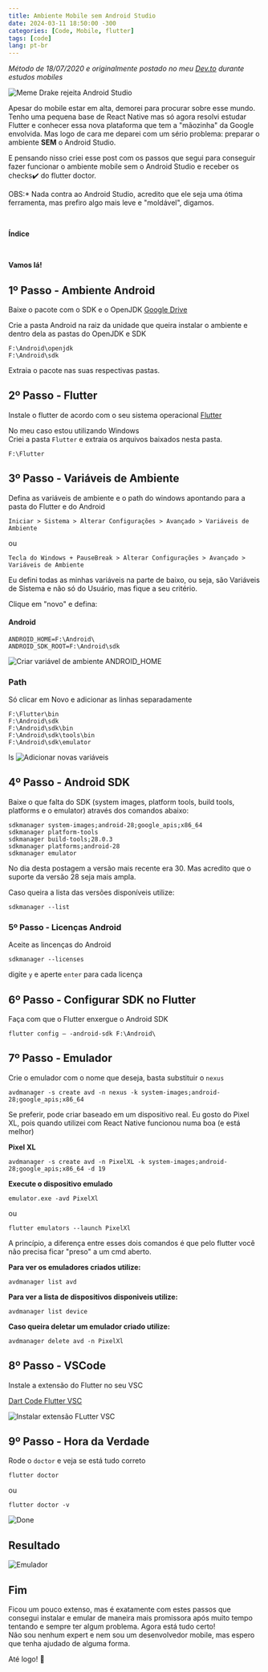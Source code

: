 ```yaml
---
title: Ambiente Mobile sem Android Studio
date: 2024-03-11 18:50:00 -300
categories: [Code, Mobile, flutter]
tags: [code]
lang: pt-br
---
```


*Método de 18/07/2020 e originalmente postado no meu [Dev.to](https://dev.to/pedrohti/flutter-sem-android-studio-54nl) durante estudos mobiles*

![](/assets/img/drake_androidstudio.png "Meme Drake rejeita Android Studio")

Apesar do mobile estar em alta, demorei para procurar sobre esse mundo. Tenho uma pequena base de React Native mas só agora resolvi estudar Flutter e conhecer essa nova plataforma que tem a "mãozinha" da Google envolvida.
Mas logo de cara me deparei com um sério problema: preparar o ambiente **SEM** o Android Studio.

E pensando nisso criei esse post com os passos que segui para conseguir fazer funcionar o ambiente mobile sem o Android Studio e receber os checks✔️ do flutter doctor.

OBS:* Nada contra ao Android Studio, acredito que ele seja uma ótima ferramenta, mas prefiro algo mais leve e "moldável", digamos.

&nbsp;

**Índice**

<!-- 1. [Ambiente Android](#p1)
2. [Flutter](#p2)
3. [Variáveis de Ambiente](#p3)
   1. [Android](#p31)
   2. [Path](#p32)
4. [Android SDK](#p4)
5. [Licenças do Android](#p5)
6. [Configurar SDK no Flutter](#p6)
7. [Emulador](#p7)
8. [VSCode](#p8)
9.  [Hora da Verdade](#p9)
10. [Resultado](#resultado)
11. [Fim](#fim) -->

&nbsp;

**Vamos lá!**

## 1º Passo - Ambiente Android

Baixe o pacote com o SDK e o OpenJDK [Google Drive](https://drive.google.com/file/d/1Ew_TVBn1IX_yGgszbx3j2hjGVQjg6oDs/view)

Crie a pasta Android na raiz da unidade que queira instalar o ambiente e dentro dela as pastas do OpenJDK e SDK

```
F:\Android\openjdk
F:\Android\sdk 
```

Extraia o pacote nas suas respectivas pastas.

## 2º Passo - Flutter

Instale o flutter de acordo com o seu sistema operacional [Flutter](https://flutter.dev/docs/get-started/install)

No meu caso estou utilizando Windows<br>
Criei a pasta ``Flutter`` e extraia os arquivos baixados nesta pasta.

```
F:\Flutter
```

## 3º Passo - Variáveis de Ambiente

Defina as variáveis de ambiente e o path do windows apontando para a pasta do Flutter e do Android

```
Iniciar > Sistema > Alterar Configurações > Avançado > Variáveis de Ambiente
```
ou
```
Tecla do Windows + PauseBreak > Alterar Configurações > Avançado > Variáveis de Ambiente
```

Eu defini todas as minhas variáveis na parte de baixo, ou seja, são Variáveis de Sistema e não só do Usuário, mas fique a seu critério.

Clique em "novo" e defina:

#### Android

```
ANDROID_HOME=F:\Android\
ANDROID_SDK_ROOT=F:\Android\sdk
```

![](/assets/img/variaveis_ambiente1.png "Criar variável de ambiente ANDROID_HOME")

### Path

Só clicar em Novo e adicionar as linhas separadamente

```
F:\Flutter\bin
F:\Android\sdk
F:\Android\sdk\bin
F:\Android\sdk\tools\bin
F:\Android\sdk\emulator
```
ls
![](/assets/img/variaveis_ambiente2.png "Adicionar novas variáveis")

## 4º Passo - Android SDK

Baixe o que falta do SDK (system images, platform tools, build tools, platforms e o emulator) através dos comandos abaixo:

```
sdkmanager system-images;android-28;google_apis;x86_64
sdkmanager platform-tools
sdkmanager build-tools;28.0.3
sdkmanager platforms;android-28
sdkmanager emulator
```

No dia desta postagem a versão mais recente era 30. Mas acredito que o suporte da versão 28 seja mais ampla.

Caso queira a lista das versões disponíveis utilize:
```
sdkmanager --list
```

### 5º Passo - Licenças Android

Aceite as lincenças do Android

```
sdkmanager --licenses
```

digite ``y`` e aperte ``enter`` para cada licença

## 6º Passo - Configurar SDK no Flutter

Faça com que o Flutter enxergue o Android SDK

```
flutter config — -android-sdk F:\Android\
```

## 7º Passo - Emulador

Crie o emulador com o nome que deseja, basta substituir o ``nexus``

```
avdmanager -s create avd -n nexus -k system-images;android-28;google_apis;x86_64
```

Se preferir, pode criar baseado em um dispositivo real. Eu gosto do Pixel XL, pois quando utilizei com React Native funcionou numa boa (e está melhor)

**Pixel XL**

```
avdmanager -s create avd -n PixelXL -k system-images;android-28;google_apis;x86_64 -d 19
```

**Execute o dispositivo emulado**

```
emulator.exe -avd PixelXl
```

ou

```
flutter emulators --launch PixelXl
```

A princípio, a diferença entre esses dois comandos é que pelo flutter você não precisa ficar "preso" a um cmd aberto.

**Para ver os emuladores criados utilize:**

```
avdmanager list avd
```

**Para ver a lista de dispositivos disponiveis utilize:**

```
avdmanager list device
```

**Caso queira deletar um emulador criado utilize:**
```
avdmanager delete avd -n PixelXl
```


## 8º Passo - VSCode

Instale a extensão do Flutter no seu VSC

[Dart Code Flutter VSC](https://marketplace.visualstudio.com/items?itemName=Dart-Code.flutter)

![](/assets/img/vsc_flutter.png "Instalar extensão FLutter VSC")

## 9º Passo - Hora da Verdade

Rode o ``doctor`` e veja se está tudo correto

```
flutter doctor
```

ou

```
flutter doctor -v
```

![Done](/assets/img/flutter_doctor.png "Resultado Doctor")



## Resultado

![](/assets/img/resultado.png "Emulador")


## Fim

Ficou um pouco extenso, mas é exatamente com estes passos que consegui instalar e emular de maneira mais promissora após muito tempo tentando e sempre ter algum problema. Agora está tudo certo!<br> Não sou nenhum expert e nem sou um desenvolvedor mobile, mas espero que tenha ajudado de alguma forma.

Até logo! 👋